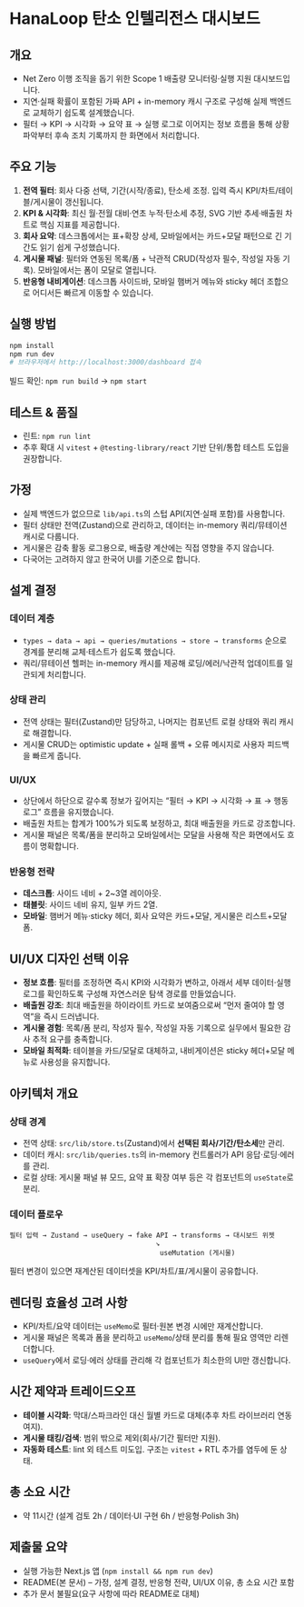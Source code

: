 # HanaLoop 탄소 인텔리전스 대시보드

## 개요
- Net Zero 이행 조직을 돕기 위한 Scope 1 배출량 모니터링·실행 지원 대시보드입니다.
- 지연·실패 확률이 포함된 가짜 API + in-memory 캐시 구조로 구성해 실제 백엔드로 교체하기 쉽도록 설계했습니다.
- 필터 → KPI → 시각화 → 요약 표 → 실행 로그로 이어지는 정보 흐름을 통해 상황 파악부터 후속 조치 기록까지 한 화면에서 처리합니다.

## 주요 기능
1. **전역 필터**: 회사 다중 선택, 기간(시작/종료), 탄소세 조정. 입력 즉시 KPI/차트/테이블/게시물이 갱신됩니다.
2. **KPI & 시각화**: 최신 월·전월 대비·연초 누적·탄소세 추정, SVG 기반 추세·배출원 차트로 핵심 지표를 제공합니다.
3. **회사 요약**: 데스크톱에서는 표+확장 상세, 모바일에서는 카드+모달 패턴으로 긴 기간도 읽기 쉽게 구성했습니다.
4. **게시물 패널**: 필터와 연동된 목록/폼 + 낙관적 CRUD(작성자 필수, 작성일 자동 기록). 모바일에서는 폼이 모달로 열립니다.
5. **반응형 내비게이션**: 데스크톱 사이드바, 모바일 햄버거 메뉴와 sticky 헤더 조합으로 어디서든 빠르게 이동할 수 있습니다.

## 실행 방법
```bash
npm install
npm run dev
# 브라우저에서 http://localhost:3000/dashboard 접속
```
빌드 확인: `npm run build` → `npm start`

## 테스트 & 품질
- 린트: `npm run lint`
- 추후 확대 시 `vitest` + `@testing-library/react` 기반 단위/통합 테스트 도입을 권장합니다.

## 가정
- 실제 백엔드가 없으므로 `lib/api.ts`의 스텁 API(지연·실패 포함)를 사용합니다.
- 필터 상태만 전역(Zustand)으로 관리하고, 데이터는 in-memory 쿼리/뮤테이션 캐시로 다룹니다.
- 게시물은 감축 활동 로그용으로, 배출량 계산에는 직접 영향을 주지 않습니다.
- 다국어는 고려하지 않고 한국어 UI를 기준으로 합니다.

## 설계 결정
### 데이터 계층
- `types → data → api → queries/mutations → store → transforms` 순으로 경계를 분리해 교체·테스트가 쉽도록 했습니다.
- 쿼리/뮤테이션 헬퍼는 in-memory 캐시를 제공해 로딩/에러/낙관적 업데이트를 일관되게 처리합니다.

### 상태 관리
- 전역 상태는 필터(Zustand)만 담당하고, 나머지는 컴포넌트 로컬 상태와 쿼리 캐시로 해결합니다.
- 게시물 CRUD는 optimistic update + 실패 롤백 + 오류 메시지로 사용자 피드백을 빠르게 줍니다.

### UI/UX
- 상단에서 하단으로 갈수록 정보가 깊어지는 “필터 → KPI → 시각화 → 표 → 행동 로그” 흐름을 유지했습니다.
- 배출원 차트는 합계가 100%가 되도록 보정하고, 최대 배출원을 카드로 강조합니다.
- 게시물 패널은 목록/폼을 분리하고 모바일에서는 모달을 사용해 작은 화면에서도 흐름이 명확합니다.

### 반응형 전략
- **데스크톱**: 사이드 네비 + 2~3열 레이아웃.
- **태블릿**: 사이드 네비 유지, 일부 카드 2열.
- **모바일**: 햄버거 메뉴·sticky 헤더, 회사 요약은 카드+모달, 게시물은 리스트+모달 폼.

## UI/UX 디자인 선택 이유
- **정보 흐름**: 필터를 조정하면 즉시 KPI와 시각화가 변하고, 아래서 세부 데이터·실행 로그를 확인하도록 구성해 자연스러운 탐색 경로를 만들었습니다.
- **배출원 강조**: 최대 배출원을 하이라이트 카드로 보여줌으로써 “먼저 줄여야 할 영역”을 즉시 드러냅니다.
- **게시물 경험**: 목록/폼 분리, 작성자 필수, 작성일 자동 기록으로 실무에서 필요한 감사 추적 요구를 충족합니다.
- **모바일 최적화**: 테이블을 카드/모달로 대체하고, 내비게이션은 sticky 헤더+모달 메뉴로 사용성을 유지합니다.

## 아키텍처 개요
### 상태 경계
- 전역 상태: `src/lib/store.ts`(Zustand)에서 **선택된 회사/기간/탄소세**만 관리.
- 데이터 캐시: `src/lib/queries.ts`의 in-memory 컨트롤러가 API 응답·로딩·에러를 관리.
- 로컬 상태: 게시물 패널 뷰 모드, 요약 표 확장 여부 등은 각 컴포넌트의 `useState`로 분리.

### 데이터 플로우
```
필터 입력 → Zustand → useQuery → fake API → transforms → 대시보드 위젯
                                    ↘
                                     useMutation (게시물)
```
필터 변경이 있으면 재계산된 데이터셋을 KPI/차트/표/게시물이 공유합니다.

## 렌더링 효율성 고려 사항
- KPI/차트/요약 데이터는 `useMemo`로 필터·원본 변경 시에만 재계산합니다.
- 게시물 패널은 목록과 폼을 분리하고 `useMemo`/상태 분리를 통해 필요 영역만 리렌더합니다.
- `useQuery`에서 로딩·에러 상태를 관리해 각 컴포넌트가 최소한의 UI만 갱신합니다.

## 시간 제약과 트레이드오프
- **테이블 시각화**: 막대/스파크라인 대신 월별 카드로 대체(추후 차트 라이브러리 연동 여지). 
- **게시물 태킹/검색**: 범위 밖으로 제외(회사/기간 필터만 지원).
- **자동화 테스트**: lint 외 테스트 미도입. 구조는 `vitest` + RTL 추가를 염두에 둔 상태.

## 총 소요 시간
- 약 11시간 (설계 검토 2h / 데이터·UI 구현 6h / 반응형·Polish 3h)

## 제출물 요약
- 실행 가능한 Next.js 앱 (`npm install && npm run dev`)
- README(본 문서) – 가정, 설계 결정, 반응형 전략, UI/UX 이유, 총 소요 시간 포함
- 추가 문서 불필요(요구 사항에 따라 README로 대체)
